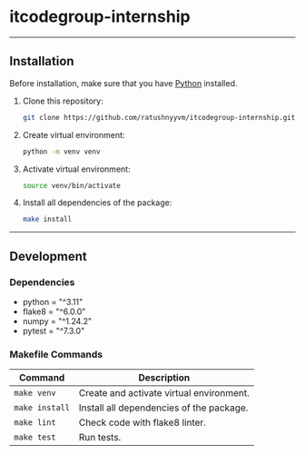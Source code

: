 # itcodegroup-internship

---

## Installation

Before installation, make sure that you have [Python](https://www.python.org/) installed.

1. Clone this repository:
    ``` bash
    git clone https://github.com/ratushnyyvm/itcodegroup-internship.git && cd itcodegroup-internship
    ```

2. Create virtual environment:
   ``` bash
   python -m venv venv
   ```

3. Activate virtual environment:
   ``` bash
   source venv/bin/activate
   ```

4. Install all dependencies of the package:
   ``` bash
   make install
   ```

---

## Development

### Dependencies

- python = "^3.11"
- flake8 = "^6.0.0"
- numpy = "^1.24.2"
- pytest = "^7.3.0"

### Makefile Commands

| Command        | Description                              |
|----------------|------------------------------------------|
| `make venv`    | Create and activate virtual environment. |
| `make install` | Install all dependencies of the package. |
| `make lint`    | Check code with flake8 linter.           |
| `make test`    | Run tests.                               |
